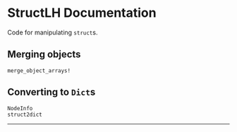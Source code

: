 # StructLH Documentation

Code for manipulating `struct`s.

## Merging objects

```@doc
merge_object_arrays!
```

## Converting to `Dict`s

```@doc
NodeInfo
struct2dict
```

------------